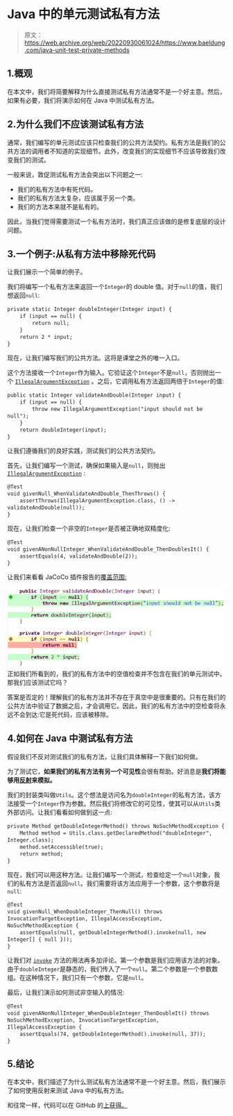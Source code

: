 # Java 中的单元测试私有方法

> 原文：<https://web.archive.org/web/20220930061024/https://www.baeldung.com/java-unit-test-private-methods>

## 1.概观

在本文中，我们将简要解释为什么直接测试私有方法通常不是一个好主意。然后，如果有必要，我们将演示如何在 Java 中测试私有方法。

## 2.为什么我们不应该测试私有方法

通常，我们编写的单元测试应该只检查我们的公共方法契约。私有方法是我们的公共方法的调用者不知道的实现细节。此外，改变我们的实现细节不应该导致我们改变我们的测试。

一般来说，敦促测试私有方法会突出以下问题之一:

*   我们的私有方法中有死代码。
*   我们的私有方法太复杂，应该属于另一个类。
*   我们的方法本来就不是私有的。

因此，当我们觉得需要测试一个私有方法时，我们真正应该做的是修复底层的设计问题。

## 3.一个例子:从私有方法中移除死代码

让我们展示一个简单的例子。

我们将编写一个私有方法来返回一个`Integer`的 double 值。对于`null`的值，我们想返回`null`:

```
private static Integer doubleInteger(Integer input) {
    if (input == null) {
        return null;
    }
    return 2 * input;
}
```

现在，让我们编写我们的公共方法。这将是课堂之外的唯一入口。

这个方法接收一个`Integer`作为输入。它验证这个`Integer`不是`null`，否则抛出一个 [`IllegalArgumentException`](/web/20220815003257/https://www.baeldung.com/java-illegalargumentexception-or-nullpointerexception) 。之后，它调用私有方法返回两倍于`Integer`的值:

```
public static Integer validateAndDouble(Integer input) {
    if (input == null) {
        throw new IllegalArgumentException("input should not be null");
    }
    return doubleInteger(input);
}
```

让我们遵循我们的良好实践，测试我们的公共方法契约。

首先，让我们编写一个测试，确保如果输入是`null`，则抛出 [`IllegalArgumentException`](/web/20220815003257/https://www.baeldung.com/java-illegalargumentexception-or-nullpointerexception) :

```
@Test
void givenNull_WhenValidateAndDouble_ThenThrows() {
    assertThrows(IllegalArgumentException.class, () -> validateAndDouble(null));
}
```

现在，让我们检查一个非空的`Integer`是否被正确地双精度化:

```
@Test
void givenANonNullInteger_WhenValidateAndDouble_ThenDoublesIt() {
    assertEquals(4, validateAndDouble(2));
}
```

让我们来看看 JaCoCo 插件报告的[覆盖范围:](/web/20220815003257/https://www.baeldung.com/jacoco)

[![Code coverage of our methods](img/52f58df02647b884260bef8b98213473.png)](/web/20220815003257/https://www.baeldung.com/wp-content/uploads/2022/06/public-and-private-method-code-coverage.png) 正如我们所看到的，我们的私有方法中的空值检查并不包含在我们的单元测试中。那我们应该测试它吗？

答案是否定的！理解我们的私有方法并不存在于真空中是很重要的。只有在我们的公共方法中验证了数据之后，才会调用它。因此，我们的私有方法中的空检查将永远不会到达:它是死代码，应该被移除。

## 4.如何在 Java 中测试私有方法

假设我们不反对测试我们的私有方法，让我们具体解释一下我们如何做。

为了测试它，**如果我们的私有方法有另一个可见性**会很有帮助。好消息是**我们将能够用[反射](/web/20220815003257/https://www.baeldung.com/java-reflection)来模拟。**

我们的封装类叫做`Utils`。这个想法是访问名为`doubleInteger`的私有方法，该方法接受一个`Integer`作为参数。然后我们将修改它的可见性，使其可以从`Utils`类外部访问。让我们看看如何做到这一点:

```
private Method getDoubleIntegerMethod() throws NoSuchMethodException {
    Method method = Utils.class.getDeclaredMethod("doubleInteger", Integer.class);
    method.setAccessible(true);
    return method;
}
```

现在，我们可以用这种方法。让我们编写一个测试，检查给定一个`null`对象，我们的私有方法是否返回`null`。我们需要将该方法应用于一个参数，这个参数将是`null`:

```
@Test
void givenNull_WhenDoubleInteger_ThenNull() throws InvocationTargetException, IllegalAccessException, NoSuchMethodException {
    assertEquals(null, getDoubleIntegerMethod().invoke(null, new Integer[] { null }));
}
```

让我们对 [`invoke`](/web/20220815003257/https://www.baeldung.com/java-method-reflection) 方法的用法再多加评论。第一个参数是我们应用该方法的对象。由于`doubleInteger`是静态的，我们传入了一个`null`。第二个参数是一个参数数组。在这种情况下，我们只有一个参数，它是`null`。

最后，让我们演示如何测试非空输入的情况:

```
@Test
void givenANonNullInteger_WhenDoubleInteger_ThenDoubleIt() throws NoSuchMethodException, InvocationTargetException, IllegalAccessException {
    assertEquals(74, getDoubleIntegerMethod().invoke(null, 37));
}
```

## 5.结论

在本文中，我们描述了为什么测试私有方法通常不是一个好主意。然后，我们展示了如何使用反射来测试 Java 中的私有方法。

和往常一样，代码可以在 GitHub 的[上获得。](https://web.archive.org/web/20220815003257/https://github.com/eugenp/tutorials/tree/master/core-java-modules/core-java-reflection-2)